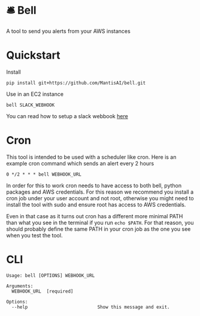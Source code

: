 # 🛎 Bell

A tool to send you alerts from your AWS instances

# Quickstart

Install

```
pip install git+https://github.com/MantisAI/bell.git
```

Use in an EC2 instance

```
bell SLACK_WEBHOOK
```

You can read how to setup a slack webbook [here](https://api.slack.com/incoming-webhooks)

# Cron

This tool is intended to be used with a scheduler like cron. Here is an example cron 
command which sends an alert every 2 hours

```
0 */2 * * * bell WEBHOOK_URL
```

In order for this to work cron needs to have access to both bell, python packages and AWS
credentials. For this reason we recommend you install a cron job under your user account
and not root, otherwise you might need to install the tool with sudo and ensure root has
access to AWS credentials.

Even in that case as it turns out cron has a different more minimal PATH
than what you see in the terminal if you run `echo $PATH`. For that reason, you should
probably define the same PATH in your cron job as the one you see when you test the 
tool.

# CLI

```
Usage: bell [OPTIONS] WEBHOOK_URL

Arguments:
  WEBHOOK_URL  [required]

Options:
  --help                          Show this message and exit.
```

